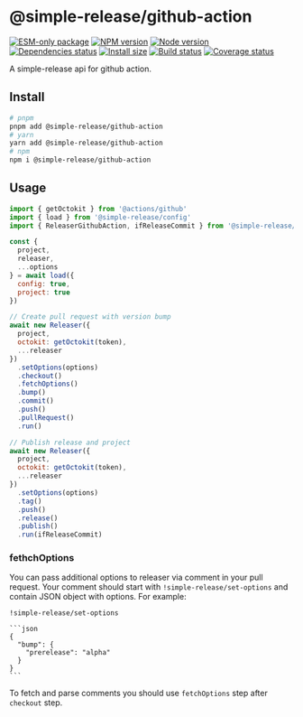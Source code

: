 # @simple-release/github-action

[![ESM-only package][package]][package-url]
[![NPM version][npm]][npm-url]
[![Node version][node]][node-url]
[![Dependencies status][deps]][deps-url]
[![Install size][size]][size-url]
[![Build status][build]][build-url]
[![Coverage status][coverage]][coverage-url]

[package]: https://img.shields.io/badge/package-ESM--only-ffe536.svg
[package-url]: https://nodejs.org/api/esm.html

[npm]: https://img.shields.io/npm/v/@simple-release/github-action.svg
[npm-url]: https://www.npmjs.com/package/@simple-release/github-action

[node]: https://img.shields.io/node/v/@simple-release/github-action.svg
[node-url]: https://nodejs.org

[deps]: https://img.shields.io/librariesio/release/npm/@simple-release/github-action
[deps-url]: https://libraries.io/npm/@simple-release%2Fgithub-actions/tree

[size]: https://packagephobia.com/badge?p=@simple-release/github-action
[size-url]: https://packagephobia.com/result?p=@simple-release/github-action

[build]: https://img.shields.io/github/actions/workflow/status/TrigenSoftware/simple-release/tests.yml?branch=main
[build-url]: https://github.com/TrigenSoftware/simple-release/actions

[coverage]: https://coveralls.io/repos/github/TrigenSoftware/simple-release/badge.svg?branch=main
[coverage-url]: https://coveralls.io/github/TrigenSoftware/simple-release?branch=main

A simple-release api for github action.

## Install

```bash
# pnpm
pnpm add @simple-release/github-action
# yarn
yarn add @simple-release/github-action
# npm
npm i @simple-release/github-action
```

## Usage

```js
import { getOctokit } from '@actions/github'
import { load } from '@simple-release/config'
import { ReleaserGithubAction, ifReleaseCommit } from '@simple-release/github-action'

const {
  project,
  releaser,
  ...options
} = await load({
  config: true,
  project: true
})

// Create pull request with version bump
await new Releaser({
  project,
  octokit: getOctokit(token),
  ...releaser
})
  .setOptions(options)
  .checkout()
  .fetchOptions()
  .bump()
  .commit()
  .push()
  .pullRequest()
  .run()

// Publish release and project
await new Releaser({
  project,
  octokit: getOctokit(token),
  ...releaser
})
  .setOptions(options)
  .tag()
  .push()
  .release()
  .publish()
  .run(ifReleaseCommit)
```

### fethchOptions

You can pass additional options to releaser via comment in your pull request. Your comment should start with `!simple-release/set-options` and contain JSON object with options. For example:

````
!simple-release/set-options

```json
{
  "bump": {
    "prerelease": "alpha"
  }
}
```
````

To fetch and parse comments you should use `fetchOptions` step after `checkout` step.

